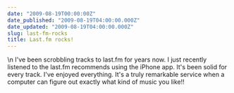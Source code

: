 ```yaml
---
date: "2009-08-19T00:00:00Z"
date_published: "2009-08-19T04:00:00.000Z"
date_updated: "2009-08-19T04:00:00.000Z"
slug: last-fm-rocks
title: Last.fm rocks!
---
```


\n    I've been scrobbling tracks to last.fm for years now.  I just recently listened to the last.fm recommends using the iPhone app.  It's been solid for every track.  I've enjoyed everything.  It's a truly remarkable service when a computer can figure out exactly what kind of music you like!!
